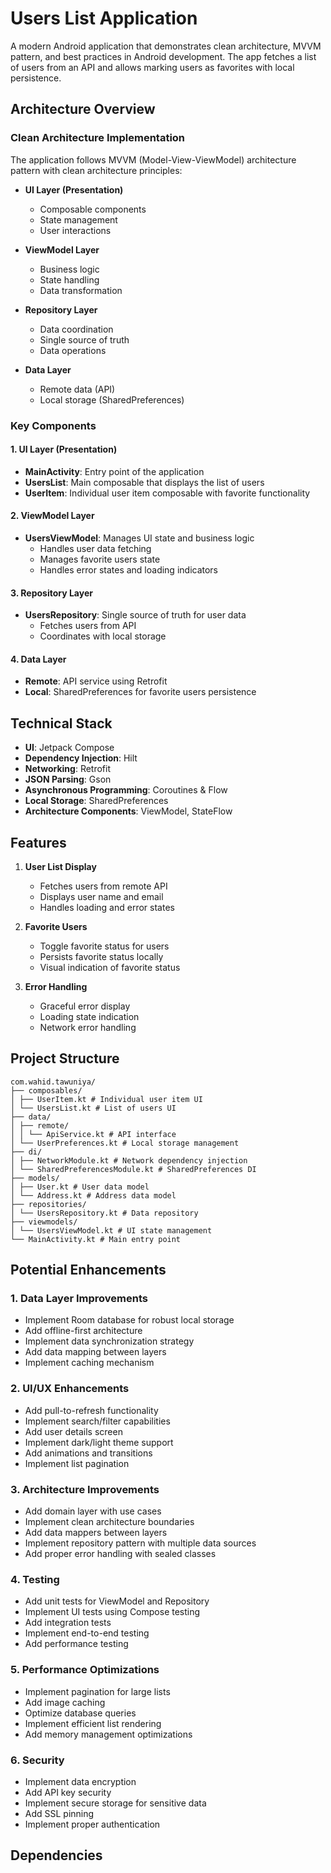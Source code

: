 # Users List Application

A modern Android application that demonstrates clean architecture, MVVM pattern, and best practices in Android development. The app fetches a list of users from an API and allows marking users as favorites with local persistence.

## Architecture Overview

### Clean Architecture Implementation
The application follows MVVM (Model-View-ViewModel) architecture pattern with clean architecture principles:

- **UI Layer (Presentation)**
  - Composable components
  - State management
  - User interactions

- **ViewModel Layer**
  - Business logic
  - State handling
  - Data transformation

- **Repository Layer**
  - Data coordination
  - Single source of truth
  - Data operations

- **Data Layer**
  - Remote data (API)
  - Local storage (SharedPreferences)

### Key Components

#### 1. UI Layer (Presentation)
- **MainActivity**: Entry point of the application
- **UsersList**: Main composable that displays the list of users
- **UserItem**: Individual user item composable with favorite functionality

#### 2. ViewModel Layer
- **UsersViewModel**: Manages UI state and business logic
  - Handles user data fetching
  - Manages favorite users state
  - Handles error states and loading indicators

#### 3. Repository Layer
- **UsersRepository**: Single source of truth for user data
  - Fetches users from API
  - Coordinates with local storage

#### 4. Data Layer
- **Remote**: API service using Retrofit
- **Local**: SharedPreferences for favorite users persistence

## Technical Stack

- **UI**: Jetpack Compose
- **Dependency Injection**: Hilt
- **Networking**: Retrofit
- **JSON Parsing**: Gson
- **Asynchronous Programming**: Coroutines & Flow
- **Local Storage**: SharedPreferences
- **Architecture Components**: ViewModel, StateFlow

## Features

1. **User List Display**
   - Fetches users from remote API
   - Displays user name and email
   - Handles loading and error states

2. **Favorite Users**
   - Toggle favorite status for users
   - Persists favorite status locally
   - Visual indication of favorite status

3. **Error Handling**
   - Graceful error display
   - Loading state indication
   - Network error handling

## Project Structure
```
com.wahid.tawuniya/
├── composables/
│ ├── UserItem.kt # Individual user item UI
│ └── UsersList.kt # List of users UI
├── data/
│ ├── remote/
│ │ └── ApiService.kt # API interface
│ └── UserPreferences.kt # Local storage management
├── di/
│ ├── NetworkModule.kt # Network dependency injection
│ └── SharedPreferencesModule.kt # SharedPreferences DI
├── models/
│ ├── User.kt # User data model
│ └── Address.kt # Address data model
├── repositories/
│ └── UsersRepository.kt # Data repository
├── viewmodels/
│ └── UsersViewModel.kt # UI state management
└── MainActivity.kt # Main entry point
```


## Potential Enhancements

### 1. Data Layer Improvements
- Implement Room database for robust local storage
- Add offline-first architecture
- Implement data synchronization strategy
- Add data mapping between layers
- Implement caching mechanism

### 2. UI/UX Enhancements
- Add pull-to-refresh functionality
- Implement search/filter capabilities
- Add user details screen
- Implement dark/light theme support
- Add animations and transitions
- Implement list pagination

### 3. Architecture Improvements
- Add domain layer with use cases
- Implement clean architecture boundaries
- Add data mappers between layers
- Implement repository pattern with multiple data sources
- Add proper error handling with sealed classes

### 4. Testing
- Add unit tests for ViewModel and Repository
- Implement UI tests using Compose testing
- Add integration tests
- Implement end-to-end testing
- Add performance testing

### 5. Performance Optimizations
- Implement pagination for large lists
- Add image caching
- Optimize database queries
- Implement efficient list rendering
- Add memory management optimizations

### 6. Security
- Implement data encryption
- Add API key security
- Implement secure storage for sensitive data
- Add SSL pinning
- Implement proper authentication

## Dependencies
